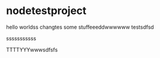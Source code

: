 # nodetestproject
hello worldss changtes some stuffeeeddwwwwww
testsdfsd

sssssssssss

TTTTYYYwwwsdfsfs